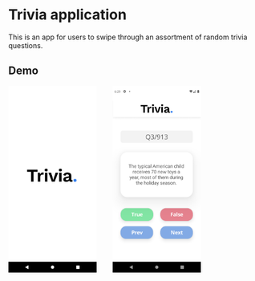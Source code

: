 # Trivia application

This is an app for users to swipe through an assortment of random trivia questions.

## Demo

<img src="/images/splash_screen.png" width=35% height=35%> &nbsp;&nbsp;&nbsp;&nbsp;&nbsp;&nbsp; 
<img src="/images/trivia_in_action.png" width=35% height=35%>
